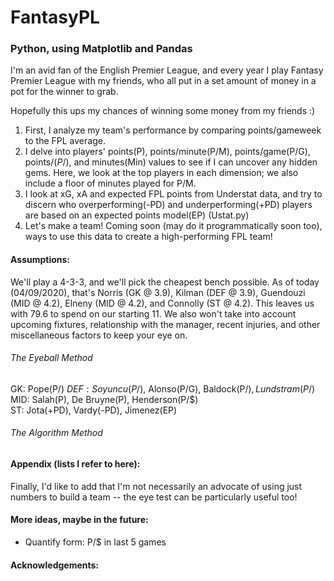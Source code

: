 # FantasyPL

### Python, using Matplotlib and Pandas

I'm an avid fan of the English Premier League, and every year I play Fantasy Premier League with my friends, who all put in a set amount of money in a pot for the winner to grab.

Hopefully this ups my chances of winning some money from my friends :)

1. First, I analyze my team's performance by comparing points/gameweek to the FPL average. 
2. I delve into players' points(P), points/minute(P/M), points/game(P/G), points/$(P/$), and minutes(Min) values to see if I can uncover any hidden gems. Here, we look at the top players in each dimension; we also include a floor of minutes played for P/M.
3. I look at xG, xA and expected FPL points from Understat data, and try to discern who overperforming(-PD) and underperforming(+PD) players are based on an expected points model(EP) (Ustat.py)
4. Let's make a team! Coming soon (may do it programmatically soon too), ways to use this data to create a high-performing FPL team!

#### Assumptions: 
We'll play a 4-3-3, and we'll pick the cheapest bench possible. As of today (04/09/2020), that's Norris (GK @ 3.9), Kilman (DEF @ 3.9), Guendouzi (MID @ 4.2), Elneny (MID @ 4.2), and Connolly (ST @ 4.2). This leaves us with 79.6 to spend on our starting 11. We also won't take into account upcoming fixtures, relationship with the manager, recent injuries, and other miscellaneous factors to keep your eye on.

###### The Eyeball Method

GK: Pope(P/$)\
DEF: Soyuncu(P/$), Alonso(P/G), Baldock(P/$), Lundstram(P/$)\
MID: Salah(P), De Bruyne(P), Henderson(P/$)\
ST:  Jota(+PD), Vardy(-PD), Jimenez(EP)

###### The Algorithm Method


#### Appendix (lists I refer to here):

Finally, I'd like to add that I'm not necessarily an advocate of using just numbers to build a team -- the eye test can be particularly useful too!

#### More ideas, maybe in the future: 
- Quantify form: P/$ in last 5 games


#### Acknowledgements: